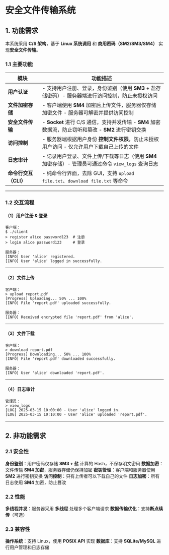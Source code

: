 # 安全文件传输系统

## **1. 功能需求**

本系统采用 **C/S 架构**，基于 **Linux 系统调用** 和 **商用密码（SM2/SM3/SM4）** 实现**安全文件传输**。

### **1.1 主要功能**

| **模块**              | **功能描述**                                                 |
| --------------------- | ------------------------------------------------------------ |
| **用户认证**          | - 支持用户注册、登录，身份鉴别（使用 **SM3** + 盐存储密码）- 服务器端进行访问控制，防止未授权访问 |
| **文件加密存储**      | - 客户端使用 **SM4** 加密后上传文件，服务器仅存储加密文件 - 服务器可解密并提供访问控制 |
| **安全文件传输**      | - **Socket** 进行 C/S 通信，支持并发传输 - **SM4** 加密数据流，防止窃听和篡改 - **SM2** 进行密钥交换 |
| **访问控制**          | - 服务器端根据用户身份 **控制文件权限**，防止未授权用户访问 - 仅允许用户下载自己上传的文件 |
| **日志审计**          | - 记录用户登录、文件上传/下载等日志（使用 **SM4** 加密存储）- 管理员可通过命令 `view_logs` 查询日志 |
| **命令行交互（CLI）** | - 纯命令行界面，去除 GUI，支持 `upload file.txt`、`download file.txt` 等命令 |

------

### **1.2 交互流程**

#### **（1）用户注册 & 登录**

```
客户端： 
$ ./client
> register alice password123  # 注册
> login alice password123     # 登录

服务器：
[INFO] User 'alice' registered.
[INFO] User 'alice' logged in successfully.
```

------

#### **（2）文件上传**

```
客户端：
> upload report.pdf
[Progress] Uploading... 50% ... 100%
[INFO] File 'report.pdf' uploaded successfully.

服务器：
[INFO] Received encrypted file 'report.pdf' from 'alice'.
```

------

#### **（3）文件下载**

```
客户端：
> download report.pdf
[Progress] Downloading... 50% ... 100%
[INFO] File 'report.pdf' downloaded successfully.

服务器：
[INFO] User 'alice' downloaded 'report.pdf'.
```

------

#### **（4）日志审计**

```
管理员：
> view_logs
[LOG] 2025-03-15 10:00:00 - User 'alice' logged in.
[LOG] 2025-03-15 10:10:00 - User 'alice' uploaded 'report.pdf'.
```

------

## **2. 非功能需求**

### **2.1 安全性**

 **身份鉴别**：用户密码仅存储 **SM3 + 盐** 计算的 Hash，不保存明文密码
 **数据加密**：文件传输 **SM4 加密**，服务器存储仍保持加密
 **密钥管理**：客户端和服务器使用 **SM2** 进行密钥交换
 **访问控制**：只有上传者可以下载自己的文件
 **日志加密**：所有日志使用 **SM4** 加密，防止篡改

### **2.2 性能**

**多线程并发**：服务器采用 **多线程** 处理多个客户端请求
 **数据传输优化**：支持**断点续传**（可选）

### **2.3 兼容性**

**操作系统**：支持 Linux，使用 **POSIX API** 实现
**数据库**：支持 **SQLite/MySQL** 进行用户管理和日志存储


